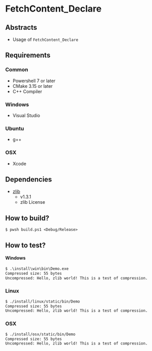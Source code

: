# FetchContent_Declare

## Abstracts

* Usage of `FetchContent_Declare`

## Requirements

### Common

* Powershell 7 or later
* CMake 3.15 or later
* C++ Compiler

### Windows

* Visual Studio

### Ubuntu

* g++

### OSX

* Xcode

## Dependencies

* [zlib](https://github.com/madler/zlib)
  * v1.3.1
  * zlib License

## How to build?

````shell
$ pwsh build.ps1 <Debug/Release>
````

## How to test?

#### Windows

````bat
$ .\install\win\bin\Demo.exe
Compressed size: 55 bytes
Uncompressed: Hello, zlib world! This is a test of compression.
````

### Linux

````bash
$ ./install/linux/static/bin/Demo
Compressed size: 55 bytes
Uncompressed: Hello, zlib world! This is a test of compression.
````

### OSX

````bash
$ ./install/osx/static/bin/Demo
Compressed size: 55 bytes
Uncompressed: Hello, zlib world! This is a test of compression.
````